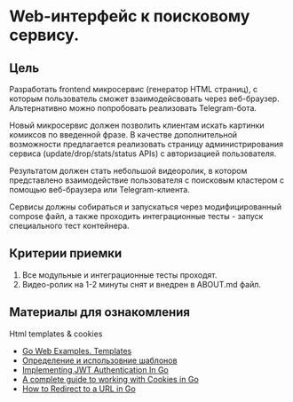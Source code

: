 # Web-интерфейс к поисковому сервису.
## Цель
Разработать frontend микросервиc (генератор HTML страниц), с которым пользователь сможет
взаимодейсвовать через веб-браузер. Альтернативно можно попробовать реализовать Telegram-бота.

Новый микросервис должен позволить клиентам искать картинки комиксов по введенной фразе.
В качестве дополнительной возможности предлагается реализовать страницу администрирования
сервиса (update/drop/stats/status APIs) c авторизацией пользователя.

Результатом должен стать небольшой видеоролик, в котором представлено взаимодействие
пользователя с поисковым кластером с помощью веб-браузера или Telegram-клиента.

Сервисы должны собираться и запускаться через модифицированный compose файл,
а также проходить интеграционные тесты - запуск специального тест контейнера.

## Критерии приемки

1. Все модульные и интеграционные тесты проходят.
2. Видео-ролик на 1-2 минуты снят и внедрен в ABOUT.md файл.

## Материалы для ознакомления

Html templates & cookies

- [Go Web Examples. Templates](https://gowebexamples.com/templates/)
- [Определение и использовние шаблонов](https://metanit.com/go/web/2.1.php)
- [Implementing JWT Authentication In Go](https://permify.co/post/jwt-authentication-go/)
- [A complete guide to working with Cookies in Go](https://www.alexedwards.net/blog/working-with-cookies-in-go)
- [How to Redirect to a URL in Go](https://freshman.tech/snippets/go/http-redirect/)
